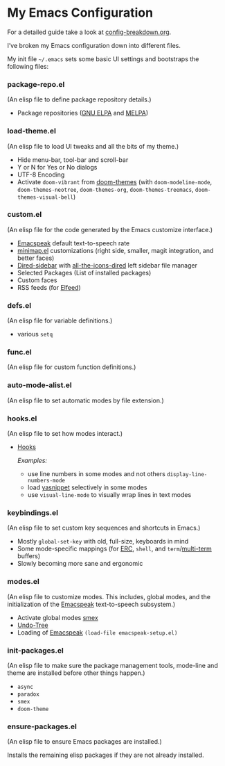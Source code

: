 # My Emacs Configuration
For a detailed guide take a look at [config-breakdown.org](https://github.com/leavesofgrass/elisp/blob/master/config-breakdown.org).

I’ve broken my Emacs configuration down into different files.

My init file `~/.emacs` sets some basic UI settings and bootstraps the following files:

### package-repo.el
(An elisp file to define package repository details.)

* Package repositories ([GNU ELPA](https://elpa.gnu.org/) and [MELPA](https://melpa.org/))

### load-theme.el
(An elisp file to load UI tweaks and all the bits of my theme.)

* Hide menu-bar, tool-bar and scroll-bar
* Y or N for Yes or No dialogs
* UTF-8 Encoding
* Activate `doom-vibrant` from [doom-themes](https://github.com/hlissner/emacs-doom-themes) (with `doom-modeline-mode`, `doom-themes-neotree`,
`doom-themes-org`, `doom-themes-treemacs`, `doom-themes-visual-bell`)

### custom.el
(An elisp file for the code generated by the Emacs customize interface.)

* [Emacspeak](https://github.com/tvraman/emacspeak) default text-to-speech rate
* [minimap.el](https://github.com/dengste/minimap) customizations (right side, smaller, magit integration, and better faces)
* [Dired-sidebar](https://github.com/jojojames/dired-sidebar) with [all-the-icons-dired](https://github.com/jtbm37/all-the-icons-dired) left sidebar file manager
* Selected Packages (List of installed packages)
* Custom faces
* RSS feeds (for [Elfeed](https://github.com/skeeto/elfeed))

### defs.el
(An elisp file for variable definitions.)

* various `setq`

### func.el
(An elisp file for custom function definitions.)

### auto-mode-alist.el
(An elisp file to set automatic modes by file extension.)

### hooks.el
(An elisp file to set how modes interact.)

* [Hooks](https://www.gnu.org/software/emacs/manual/html_node/elisp/Hooks.html) 

	*Examples:*
  - use line numbers in some modes and not others `display-line-numbers-mode`
  - load [yasnippet](https://github.com/joaotavora/yasnippet) selectively in some modes
  - use `visual-line-mode` to visually wrap lines in text modes

### keybindings.el
(An elisp file to set custom key sequences and shortcuts in Emacs.)

* Mostly `global-set-key` with old, full-size, keyboards in mind
* Some mode-specific mappings (for [ERC](https://www.gnu.org/software/emacs/manual/html_mono/erc.html), `shell`,  and `term`/[multi-term](https://github.com/milkypostman/multi-term) buffers)
* Slowly becoming more sane and ergonomic

### modes.el
(An elisp file to customize modes. This includes, global modes, and the initialization of the [Emacspeak](https://github.com/tvraman/emacspeak) text-to-speech subsystem.) 

* Activate global modes [smex](https://github.com/nonsequitur/smex)
* [Undo-Tree](https://elpa.gnu.org/packages/undo-tree.html)
* Loading of [Emacspeak](https://github.com/tvraman/emacspeak) `(load-file emacspeak-setup.el)`

### init-packages.el
(An elisp file to make sure the package management tools, mode-line and theme are installed before other things happen.)

* `async`
* `paradox`
* `smex`
* `doom-theme`

### ensure-packages.el
(An elisp file to ensure Emacs packages are installed.)

Installs the remaining elisp packages if they are not already installed.

